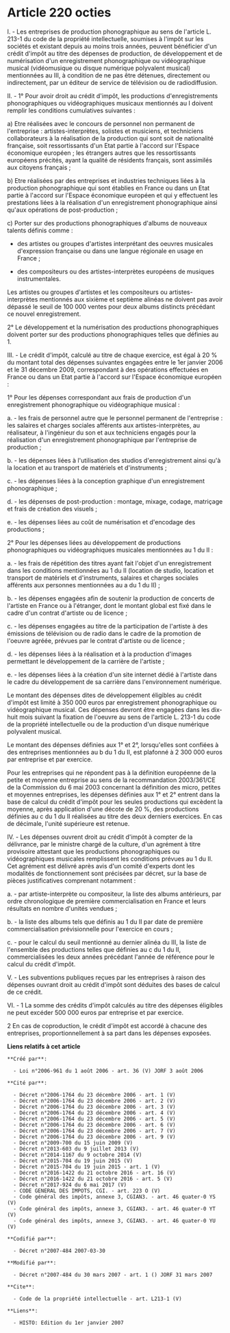 # Article 220 octies

I. - Les entreprises de production phonographique au sens de l'article L. 213-1 du code de la propriété intellectuelle,
soumises à l'impôt sur les sociétés et existant depuis au moins trois années, peuvent bénéficier d'un crédit d'impôt au titre
des dépenses de production, de développement et de numérisation d'un enregistrement phonographique ou vidéographique musical
(vidéomusique ou disque numérique polyvalent musical) mentionnées au III, à condition de ne pas être détenues, directement ou
indirectement, par un éditeur de service de télévision ou de radiodiffusion.

II. - 1° Pour avoir droit au crédit d'impôt, les productions d'enregistrements phonographiques ou vidéographiques musicaux
mentionnés au I doivent remplir les conditions cumulatives suivantes :

a) Etre réalisées avec le concours de personnel non permanent de l'entreprise : artistes-interprètes, solistes et musiciens,
et techniciens collaborateurs à la réalisation de la production qui sont soit de nationalité française, soit ressortissants
d'un Etat partie à l'accord sur l'Espace économique européen ; les étrangers autres que les ressortissants européens
précités, ayant la qualité de résidents français, sont assimilés aux citoyens français ;

b) Etre réalisées par des entreprises et industries techniques liées à la production phonographique qui sont établies en
France ou dans un Etat partie à l'accord sur l'Espace économique européen et qui y effectuent les prestations liées à la
réalisation d'un enregistrement phonographique ainsi qu'aux opérations de post-production ;

c) Porter sur des productions phonographiques d'albums de nouveaux talents définis comme :

- des artistes ou groupes d'artistes interprétant des oeuvres musicales d'expression française ou dans une langue régionale
en usage en France ;

- des compositeurs ou des artistes-interprètes européens de musiques instrumentales.

Les artistes ou groupes d'artistes et les compositeurs ou artistes-interprètes mentionnés aux sixième et septième alinéas ne
doivent pas avoir dépassé le seuil de 100 000 ventes pour deux albums distincts précédant ce nouvel enregistrement.

2° Le développement et la numérisation des productions phonographiques doivent porter sur des productions phonographiques
telles que définies au 1.

III. - Le crédit d'impôt, calculé au titre de chaque exercice, est égal à 20 % du montant total des dépenses suivantes
engagées entre le 1er janvier 2006 et le 31 décembre 2009, correspondant à des opérations effectuées en France ou dans un
Etat partie à l'accord sur l'Espace économique européen :

1° Pour les dépenses correspondant aux frais de production d'un enregistrement phonographique ou vidéographique musical :

a. - les frais de personnel autre que le personnel permanent de l'entreprise : les salaires et charges sociales afférents aux
artistes-interprètes, au réalisateur, à l'ingénieur du son et aux techniciens engagés pour la réalisation d'un enregistrement
phonographique par l'entreprise de production ;

b. - les dépenses liées à l'utilisation des studios d'enregistrement ainsi qu'à la location et au transport de matériels et
d'instruments ;

c. - les dépenses liées à la conception graphique d'un enregistrement phonographique ;

d. - les dépenses de post-production : montage, mixage, codage, matriçage et frais de création des visuels ;

e. - les dépenses liées au coût de numérisation et d'encodage des productions ;

2° Pour les dépenses liées au développement de productions phonographiques ou vidéographiques musicales mentionnées au 1 du
II :

a. - les frais de répétition des titres ayant fait l'objet d'un enregistrement dans les conditions mentionnées au 1 du II
(location de studio, location et transport de matériels et d'instruments, salaires et charges sociales afférents aux
personnes mentionnées au a du 1 du II) ;

b. - les dépenses engagées afin de soutenir la production de concerts de l'artiste en France ou à l'étranger, dont le montant
global est fixé dans le cadre d'un contrat d'artiste ou de licence ;

c. - les dépenses engagées au titre de la participation de l'artiste à des émissions de télévision ou de radio dans le cadre
de la promotion de l'oeuvre agréée, prévues par le contrat d'artiste ou de licence ;

d. - les dépenses liées à la réalisation et à la production d'images permettant le développement de la carrière de
l'artiste ;

e. - les dépenses liées à la création d'un site internet dédié à l'artiste dans le cadre du développement de sa carrière dans
l'environnement numérique.

Le montant des dépenses dites de développement éligibles au crédit d'impôt est limité à 350 000 euros  par enregistrement
phonographique ou vidéographique musical. Ces dépenses devront être engagées dans les dix-huit mois suivant la fixation de
l'oeuvre au sens de l'article L. 213-1 du code de la propriété intellectuelle ou de la production d'un disque numérique
polyvalent musical.

Le montant des dépenses définies aux 1° et 2°, lorsqu'elles sont confiées à des entreprises mentionnées au b du 1 du II, est
plafonné à 2 300 000 euros par entreprise et par exercice.

Pour les entreprises qui ne répondent pas à la définition européenne de la petite et moyenne entreprise au sens de la
recommandation 2003/361/CE de la Commission du 6 mai 2003 concernant la définition des micro, petites et moyennes
entreprises, les dépenses définies aux 1° et 2° entrent dans la base de calcul du crédit d'impôt pour les seules productions
qui excèdent la moyenne, après application d'une décote de 20 %, des productions définies au c du 1 du II réalisées au titre
des deux derniers exercices. En cas de décimale, l'unité supérieure est retenue.

IV. - Les dépenses ouvrent droit au crédit d'impôt à compter de la délivrance, par le ministre chargé de la culture, d'un
agrément à titre provisoire attestant que les productions phonographiques ou vidéographiques musicales remplissent les
conditions prévues au 1 du II. Cet agrément est délivré après avis d'un comité d'experts dont les modalités de fonctionnement
sont précisées par décret, sur la base de pièces justificatives comprenant notamment :

a. - par artiste-interprète ou compositeur, la liste des albums antérieurs, par ordre chronologique de première
commercialisation en France et leurs résultats en nombre d'unités vendues ;

b. - la liste des albums tels que définis au 1 du II par date de première commercialisation prévisionnelle pour l'exercice en
cours ;

c. - pour le calcul du seuil mentionné au dernier alinéa du III, la liste de l'ensemble des productions telles que définies
au c du 1 du II, commercialisées les deux années précédant l'année de référence pour le calcul du crédit d'impôt.

V. - Les subventions publiques reçues par les entreprises à raison des dépenses ouvrant droit au crédit d'impôt sont déduites
des bases de calcul de ce crédit.

VI. - 1 La somme des crédits d'impôt calculés au titre des dépenses éligibles ne peut excéder 500 000 euros par entreprise et
par exercice.

2 En cas de coproduction, le crédit d'impôt est accordé à chacune des entreprises, proportionnellement à sa part dans les
dépenses exposées.

**Liens relatifs à cet article**

	**Créé par**:

	  - Loi n°2006-961 du 1 août 2006 - art. 36 (V) JORF 3 août 2006

	**Cité par**:

	  - Décret n°2006-1764 du 23 décembre 2006 - art. 1 (V)
	  - Décret n°2006-1764 du 23 décembre 2006 - art. 2 (V)
	  - Décret n°2006-1764 du 23 décembre 2006 - art. 3 (V)
	  - Décret n°2006-1764 du 23 décembre 2006 - art. 4 (V)
	  - Décret n°2006-1764 du 23 décembre 2006 - art. 5 (V)
	  - Décret n°2006-1764 du 23 décembre 2006 - art. 6 (V)
	  - Décret n°2006-1764 du 23 décembre 2006 - art. 7 (V)
	  - Décret n°2006-1764 du 23 décembre 2006 - art. 9 (V)
	  - Décret n°2009-700 du 15 juin 2009 (V)
	  - Décret n°2013-603 du 9 juillet 2013 (V)
	  - Décret n°2014-1167 du 9 octobre 2014 (V)
	  - Décret n°2015-704 du 19 juin 2015 (V)
	  - Décret n°2015-704 du 19 juin 2015 - art. 1 (V)
	  - Décret n°2016-1422 du 21 octobre 2016 - art. 16 (V)
	  - Décret n°2016-1422 du 21 octobre 2016 - art. 5 (V)
	  - Décret n°2017-924 du 6 mai 2017 (V)
	  - CODE GENERAL DES IMPOTS, CGI. - art. 223 O (V)
	  - Code général des impôts, annexe 3, CGIAN3. - art. 46 quater-0 YS (V)
	  - Code général des impôts, annexe 3, CGIAN3. - art. 46 quater-0 YT (V)
	  - Code général des impôts, annexe 3, CGIAN3. - art. 46 quater-0 YU (V)

	**Codifié par**:

	  - Décret n°2007-484 2007-03-30

	**Modifié par**:

	  - Décret n°2007-484 du 30 mars 2007 - art. 1 () JORF 31 mars 2007

	**Cite**:

	  - Code de la propriété intellectuelle - art. L213-1 (V)

	**Liens**:

	  - HISTO: Edition du 1er janvier 2007

